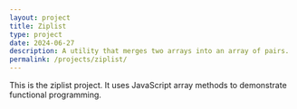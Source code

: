 ```yaml
---
layout: project
title: Ziplist
type: project
date: 2024-06-27
description: A utility that merges two arrays into an array of pairs.
permalink: /projects/ziplist/
---
```

This is the ziplist project. It uses JavaScript array methods to demonstrate functional programming.


